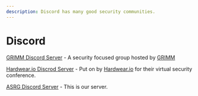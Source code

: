 ```yaml
---
description: Discord has many good security communities.
---
```


# Discord

[GRIMM Discord Server](https://discord.gg/SkYJsUb) - A security focused group hosted by [GRIMM](https://www.grimm-co.com/%20)

[Hardwear.io Discrod Server](https://discordapp.com/invite/8frukrk) - Put on by [Hardwear.io](https://hardwear.io/) for their virtual security conference.

[ASRG Discord Server](https://discord.gg/tSgVWnH) - This is our server. 







